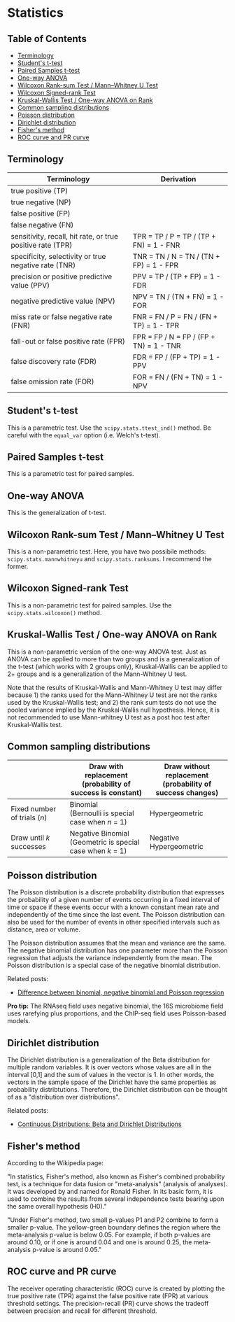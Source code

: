 # Statistics

## Table of Contents

* [Terminology](#Terminology)
* [Student's t-test](#Student's-t-test)
* [Paired Samples t-test](#Paired-Samples-t-test)
* [One-way ANOVA](#One-way-ANOVA)
* [Wilcoxon Rank-sum Test / Mann–Whitney U Test](#Wilcoxon-Rank-sum-Test-/-Mann–Whitney-U-Test)
* [Wilcoxon Signed-rank Test](#Wilcoxon-Signed-rank-Test)
* [Kruskal-Wallis Test / One-way ANOVA on Rank](#Kruskal-Wallis-Test-/-One-way-ANOVA-on-Rank)
* [Common sampling distributions](#Common-sampling-distributions)
* [Poisson distribution](#Poisson-distribution)
* [Dirichlet distribution](#Dirichlet-distribution)
* [Fisher's method](#Fisher's-method)
* [ROC curve and PR curve](#ROC-curve-and-PR-curve)

## Terminology <a name="Terminology"></a>

| Terminology                                                | Derivation                              |
| ---------------------------------------------------------- | --------------------------------------  |
| true positive (TP)                                         |                                         |
| true negative (NP)                                         |                                         |
| false positive (FP)                                        |                                         |
| false negative (FN)                                        |                                         |
| sensitivity, recall, hit rate, or true positive rate (TPR) | TPR = TP / P = TP / (TP + FN) = 1 - FNR |
| specificity, selectivity or true negative rate (TNR)       | TNR = TN / N = TN / (TN + FP) = 1 - FPR |
| precision or positive predictive value (PPV)               | PPV = TP / (TP + FP) = 1 - FDR          |
| negative predictive value (NPV)                            | NPV = TN / (TN + FN) = 1 - FOR          |
| miss rate or false negative rate (FNR)                     | FNR = FN / P = FN / (FN + TP) = 1 - TPR |
| fall-out or false positive rate (FPR)                      | FPR = FP / N = FP / (FP + TN) = 1 - TNR |
| false discovery rate (FDR)                                 | FDR = FP / (FP + TP) = 1 - PPV          |
| false omission rate (FOR)                                  | FOR = FN / (FN + TN) = 1 - NPV          |

## Student's t-test <a name="Student's-t-test"></a>

This is a parametric test. Use the `scipy.stats.ttest_ind()` method. Be careful with the `equal_var` option (i.e. Welch's t-test).

## Paired Samples t-test <a name="Paired-Samples-t-test"></a>

This is a parametric test for paired samples.

## One-way ANOVA <a name="One-way-ANOVA"></a>

This is the generalization of t-test.

## Wilcoxon Rank-sum Test / Mann–Whitney U Test <a name="Wilcoxon-Rank-sum-Test-/-Mann–Whitney-U-Test"></a>

This is a non-parametric test. Here, you have two possibile methods: `scipy.stats.mannwhitneyu` and `scipy.stats.ranksums`. I recommend the former.

## Wilcoxon Signed-rank Test <a name="Wilcoxon-Signed-rank-Test"></a>

This is a non-parametric test for paired samples. Use the `scipy.stats.wilcoxon()` method.

## Kruskal-Wallis Test / One-way ANOVA on Rank <a name="Kruskal-Wallis-Test-/-One-way-ANOVA-on-Rank"></a>

This is a non-parametric version of the one-way ANOVA test. Just as ANOVA can be applied to more than two groups and is a generalization of the t-test (which works with 2 groups only), Kruskal-Wallis can be applied to 2+ groups and is a generalization of the Mann-Whitney U test.

Note that the results of Kruskal-Wallis and Mann-Whitney U test may differ because 1) the ranks used for the Mann-Whitney U test are not the ranks used by the Kruskal-Wallis test; and 2) the rank sum tests do not use the pooled variance implied by the Kruskal-Wallis null hypothesis. Hence, it is not recommended to use Mann-whitney U test as a post hoc test after Kruskal-Wallis test.

## Common sampling distributions <a name="Common-sampling-distributions"></a>

|                                | Draw with replacement<br>(probability of success is constant) | Draw without replacement<br>(probability of success changes) |
| ------------------------------ | ------------------------------------------------------------- | ------------------------------------------------------------ |
| Fixed number of trials (*n*)   | Binomial<br>(Bernoulli is special case when *n* = 1)          | Hypergeometric                                               |
| Draw until *k* successes       | Negative Binomial<br>(Geometric is special case when *k* = 1) | Negative Hypergeometric                                      |

## Poisson distribution <a name="Poisson-distribution"></a>

The Poisson distribution is a discrete probability distribution that expresses the probability of a given number of events occurring in a fixed interval of time or space if these events occur with a known constant mean rate and independently of the time since the last event. The Poisson distribution can also be used for the number of events in other specified intervals such as distance, area or volume.

The Poisson distribution assumes that the mean and variance are the same. The negative binomial distribution has one parameter more than the Poisson regression that adjusts the variance independently from the mean. The Poisson distribution is a special case of the negative binomial distribution.

Related posts:

* [Difference between binomial, negative binomial and Poisson regression](https://stats.stackexchange.com/questions/60643/difference-between-binomial-negative-binomial-and-poisson-regression)

**Pro tip:** The RNAseq field uses negative binomial, the 16S microbiome field uses rarefying plus proportions, and the ChIP-seq field uses Poisson-based models.

## Dirichlet distribution <a name="Dirichlet-distribution"></a>

The Dirichlet distribution is a generalization of the Beta distribution for multiple random variables. It is over vectors whose values are all in the interval [0,1] and the sum of values in the vector is 1. In other words, the vectors in the sample space of the Dirichlet have the same properties as probability distribtutions. Therefore, the Dirichlet distribution can be thought of as a "distribution over distributions".

Related posts:

* [Continuous Distributions: Beta and Dirichlet Distributions](https://www.youtube.com/watch?v=CEVELIz4WXM)

## Fisher's method <a name="Fisher's-method"></a>

According to the Wikipedia page:

"In statistics, Fisher's method, also known as Fisher's combined probability test, is a technique for data fusion or "meta-analysis" (analysis of analyses). It was developed by and named for Ronald Fisher. In its basic form, it is used to combine the results from several independence tests bearing upon the same overall hypothesis (H0)."

"Under Fisher's method, two small p-values P1 and P2 combine to form a smaller p-value. The yellow-green boundary defines the region where the meta-analysis p-value is below 0.05. For example, if both p-values are around 0.10, or if one is around 0.04 and one is around 0.25, the meta-analysis p-value is around 0.05."

## ROC curve and PR curve <a name="ROC-curve-and-PR-curve"></a>

The receiver operating characteristic (ROC) curve is created by plotting the true positive rate (TPR) against the false positive rate (FPR) at various threshold settings. The precision-recall (PR) curve shows the tradeoff between precision and recall for different threshold.
